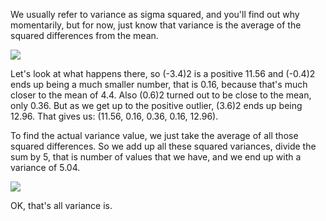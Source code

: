We usually refer to variance as sigma squared, and you'll find out why momentarily, but for now, just know that variance is the average of the squared differences from the mean.

![](https://github.com/fenago/katacoda-scenarios/raw/master/datascience-machine-learning/datascience-machine-learning-chapter-02-01/steps/16/1.png)

Let's look at what happens there, so (-3.4)2 is a positive 11.56 and (-0.4)2 ends up being a much smaller number, that is 0.16, because that's much closer to the mean of 4.4. Also (0.6)2 turned out to be close to the mean, only 0.36. But as we get up to the positive outlier, (3.6)2 ends up being 12.96. That gives us: (11.56, 0.16, 0.36, 0.16, 12.96).

To find the actual variance value, we just take the average of all those squared differences. So we add up all these squared variances, divide the sum by 5, that is number of values that we have, and we end up with a variance of 5.04.

![](https://github.com/fenago/katacoda-scenarios/raw/master/datascience-machine-learning/datascience-machine-learning-chapter-02-01/steps/16/2.png)

OK, that's all variance is.